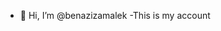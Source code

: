 - 👋 Hi, I’m @benazizamalek
-This is my account 

<!---
benazizamalek/benazizamalek is a ✨ special ✨ repository because its `README.md` (this file) appears on your GitHub profile.
You can click the Preview link to take a look at your changes.
--->
